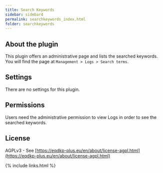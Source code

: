 ```yaml
---
title: Search Keywords
sidebar: sidebar4
permalink: searchkeywords_index.html
folder: searchkeywords
---
```


## About the plugin
This plugin offers an administrative page and lists the searched keywords.
You will find the page at `Management > Logs > Search terms`.

## Settings
There are no settings for this plugin.

## Permissions
Users need the administrative permission to view Logs in order to see the searched keywords.

## License
AGPLv3 - See [https://eqdkp-plus.eu/en/about/license-agpl.html](https://eqdkp-plus.eu/en/about/license-agpl.html)

{% include links.html %}
